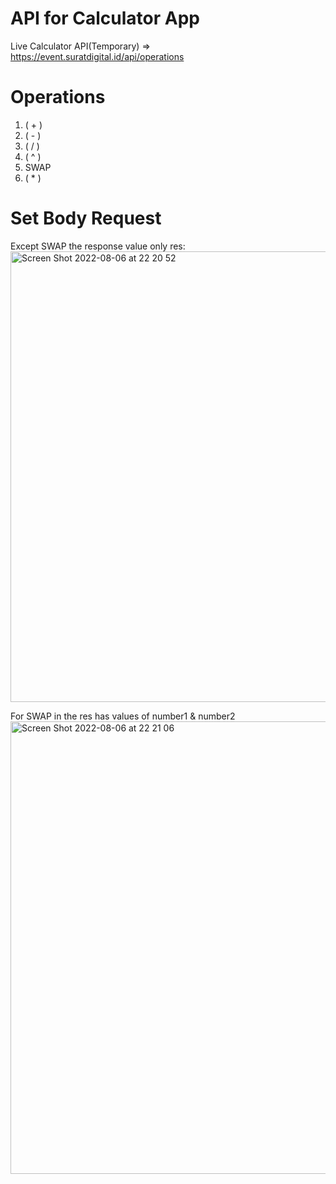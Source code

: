 # API for Calculator App
Live Calculator API(Temporary) => https://event.suratdigital.id/api/operations

# Operations
1. ( + )
2. ( - )
3. ( / )
4. ( ^ )
5. SWAP
6. ( * )

# Set Body Request

Except SWAP the response value only res:
<img width="721" alt="Screen Shot 2022-08-06 at 22 20 52" src="https://user-images.githubusercontent.com/16657392/183255332-b2100e6a-4d57-4459-b87c-46b43651f630.png">

For SWAP in the res has values of number1 & number2
<img width="724" alt="Screen Shot 2022-08-06 at 22 21 06" src="https://user-images.githubusercontent.com/16657392/183255339-828f26b4-c0c4-40ac-a9f7-77d613dc550e.png">
